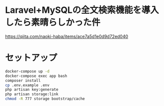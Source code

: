 # Laravel+MySQLの全文検索機能を導入したら素晴らしかった件

https://qiita.com/naoki-haba/items/ace7a5d1e0d9d72ed040

# セットアップ

```bash
docker-compose up -d
docker-compose exec app bash
composer install
cp .env.example .env
php artisan key:generate
php artisan storage:link
chmod -R 777 storage bootstrap/cache
```
